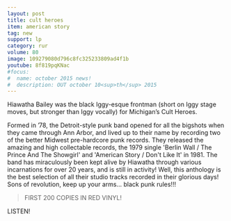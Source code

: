 ```yaml
---
layout: post
title: cult heroes
item: american story
tag: new
support: lp
category: rur
volume: 80
image: 109279080d796c8fc325233809ad4f1b
youtube: 8f819pqKNac
#focus:
#  name: october 2015 news!
#  description: OUT october 10<sup>th</sup> 2015
---
```


Hiawatha Bailey was the black Iggy-esque frontman (short on Iggy stage moves, but stronger than Iggy vocally) for Michigan’s Cult Heroes.

Formed in ’78, the Detroit-style punk band opened for all the bigshots when they came through Ann Arbor, and lived up to their name by recording two of the better Midwest pre-hardcore punk records. They released the amazing and high collectable records, the 1979 single 'Berlin Wall / The Prince And The Showgirl' and 'American Story / Don't Like It' in 1981. The band has miraculously been kept alive by Hiawatha through various incarnations for over 20 years, and is still in activity! Well, this anthology is the best selection of all their studio tracks recorded in their glorious days! Sons of revolution, keep up your arms... black punk rules!!!

> FIRST 200 COPIES IN <span class="red">RED</span> VINYL!

LISTEN!
